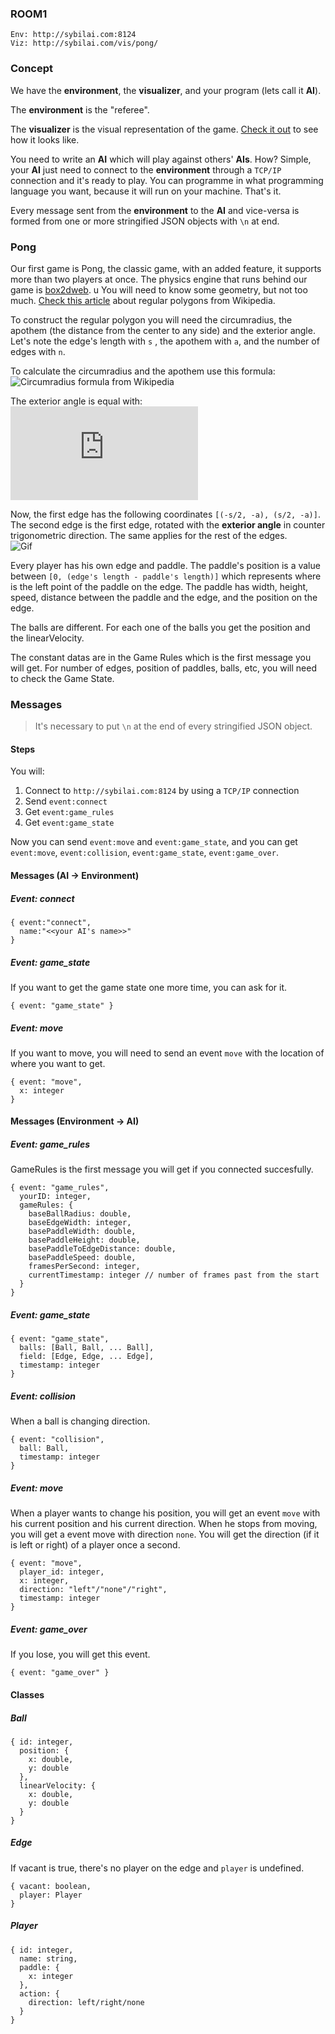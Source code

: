 ### ROOM1
```
Env: http://sybilai.com:8124
Viz: http://sybilai.com/vis/pong/
```

### Concept
We have the **environment**, the **visualizer**, and your program (lets call it **AI**).

The **environment** is the "referee".

The **visualizer** is the visual representation of the game. [Check it out](http://sybilai.com/vis/pong/) to see how it looks like.

You need to write an **AI** which will play against others' **AIs**. How? Simple, your **AI** just need to connect to the **environment** through a `TCP/IP` connection and it's ready to play. You can programme in what programming language you want, because it will run on your machine. That's it.

Every message sent from the **environment** to the **AI** and vice-versa is formed from one or more stringified JSON objects with `\n` at end. 

### Pong

Our first game is Pong, the classic game, with an added feature, it supports more than two players at once. The physics engine that runs behind our game is [box2dweb](https://code.google.com/p/box2dweb/).
u
You will need to know some geometry, but not too much. [Check this article](http://en.wikipedia.org/wiki/Regular_polygon)  about regular polygons from Wikipedia.  

To construct the regular polygon you will need the circumradius, the apothem (the distance from the center to any side) and the exterior angle.
Let's note the edge's length with `s` , the apothem with `a`, and the number of edges with `n`.

To calculate the circumradius and the apothem use this formula: <br/>
![Circumradius formula from Wikipedia](http://upload.wikimedia.org/math/a/f/d/afd0d8a51e81269521633ef79a3c22bc.png)

The exterior angle is equal with: <br />
![Formula](http://latex.codecogs.com/gif.latex?%5Cfrac%7B2%5Cpi%7D%7Bn%7D)
 
Now, the first edge has the following coordinates `[(-s/2, -a), (s/2, -a)]`.
The second edge is the first edge, rotated with the **exterior angle** in counter trigonometric direction. The same applies for the rest of the edges. <br />
![Gif](http://i.imgur.com/pu14E9H.gif)

Every player has his own edge and paddle. The paddle's position is a value between `[0, (edge's length - paddle's length)]` which represents where is the left point of the paddle on the edge. The paddle has width, height, speed, distance between the paddle and the edge, and the position on the edge.

The balls are different. For each one of the balls you get the position and the linearVelocity.

The constant datas are in the Game Rules which is the first message you will get. For number of edges, position of paddles, balls, etc, you will need to check the Game State.

### Messages

> It's necessary to put `\n` at the end of every stringified JSON object.

#### Steps
You will:
1. Connect to `http://sybilai.com:8124` by using a `TCP/IP` connection
2. Send `event:connect`
3. Get `event:game_rules`
4. Get `event:game_state`

Now you can send `event:move` and `event:game_state`, and you can get `event:move`, `event:collision`, `event:game_state`, `event:game_over`.

#### Messages (AI -> Environment)

##### Event: connect
```
{ event:"connect", 
  name:"<<your AI's name>>"
}
```

##### Event: game_state
If you want to get the game state one more time, you can ask for it.
```
{ event: "game_state" }
```

##### Event: move
If you want to move, you will need to send an event `move` with the location of where you want to get.
```
{ event: "move",
  x: integer
}
```

#### Messages (Environment -> AI)
##### Event: game_rules
GameRules is the first message you will get if you connected succesfully.
```
{ event: "game_rules",
  yourID: integer,
  gameRules: {
  	baseBallRadius: double,
  	baseEdgeWidth: integer,
  	basePaddleWidth: double,
  	basePaddleHeight: double,
  	basePaddleToEdgeDistance: double,
  	basePaddleSpeed: double,
  	framesPerSecond: integer,
  	currentTimestamp: integer // number of frames past from the start
  }
}
```

##### Event: game_state
```
{ event: "game_state",
  balls: [Ball, Ball, ... Ball],
  field: [Edge, Edge, ... Edge],
  timestamp: integer
}
```

##### Event: collision
When a ball is changing direction.
```
{ event: "collision",
  ball: Ball,
  timestamp: integer
}
```

##### Event: move
When a player wants to change his position, you will get an event `move` with his current position and his current direction. When he stops from moving, you will get a event move with direction `none`.
You will get the direction (if it is left or right) of a player once a second.
```
{ event: "move",
  player_id: integer,
  x: integer,
  direction: "left"/"none"/"right",
  timestamp: integer
}
```

##### Event: game_over
If you lose, you will get this event.
```
{ event: "game_over" }
```

#### Classes
##### Ball
```
{ id: integer,
  position: {
  	x: double,
    y: double
  },
  linearVelocity: {
  	x: double,
    y: double
  }
}
```

##### Edge
If vacant is true, there's no player on the edge and `player` is undefined.
```
{ vacant: boolean,
  player: Player
}
```

##### Player
```
{ id: integer,
  name: string,
  paddle: {
  	x: integer
  },
  action: {
  	direction: left/right/none
  }
}
```
